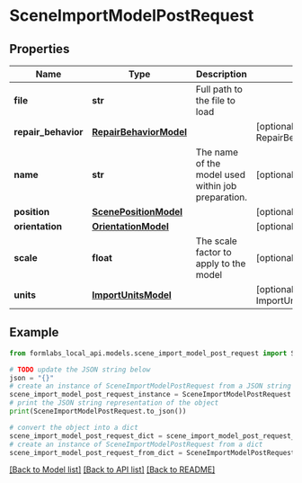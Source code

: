 # SceneImportModelPostRequest


## Properties

Name | Type | Description | Notes
------------ | ------------- | ------------- | -------------
**file** | **str** | Full path to the file to load | 
**repair_behavior** | [**RepairBehaviorModel**](RepairBehaviorModel.md) |  | [optional] [default to RepairBehaviorModel.IGNORE]
**name** | **str** | The name of the model used within job preparation. | [optional] 
**position** | [**ScenePositionModel**](ScenePositionModel.md) |  | [optional] 
**orientation** | [**OrientationModel**](OrientationModel.md) |  | [optional] 
**scale** | **float** | The scale factor to apply to the model | [optional] [default to 1]
**units** | [**ImportUnitsModel**](ImportUnitsModel.md) |  | [optional] [default to ImportUnitsModel.DETECTED]

## Example

```python
from formlabs_local_api.models.scene_import_model_post_request import SceneImportModelPostRequest

# TODO update the JSON string below
json = "{}"
# create an instance of SceneImportModelPostRequest from a JSON string
scene_import_model_post_request_instance = SceneImportModelPostRequest.from_json(json)
# print the JSON string representation of the object
print(SceneImportModelPostRequest.to_json())

# convert the object into a dict
scene_import_model_post_request_dict = scene_import_model_post_request_instance.to_dict()
# create an instance of SceneImportModelPostRequest from a dict
scene_import_model_post_request_from_dict = SceneImportModelPostRequest.from_dict(scene_import_model_post_request_dict)
```
[[Back to Model list]](../README.md#documentation-for-models) [[Back to API list]](../README.md#documentation-for-api-endpoints) [[Back to README]](../README.md)


